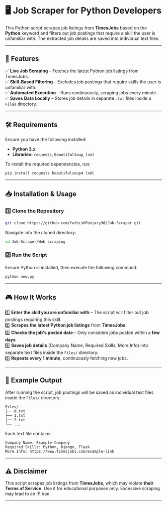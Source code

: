 # 🖥️ Job Scraper for Python Developers

This Python script scrapes job listings from **TimesJobs** based on the **Python** keyword and filters out job postings that require a skill the user is unfamiliar with. The extracted job details are saved into individual text files.

---

## 🚀 Features

✅ **Live Job Scraping** – Fetches the latest Python job listings from TimesJobs.  
✅ **Skill-Based Filtering** – Excludes job postings that require skills the user is unfamiliar with.  
✅ **Automated Execution** – Runs continuously, scraping jobs every minute.  
✅ **Saves Data Locally** – Stores job details in separate `.txt` files inside a `Files` directory.  

---

## 🛠 Requirements

Ensure you have the following installed:

- **Python 3.x**
- **Libraries:** `requests`, `BeautifulSoup`, `lxml`

To install the required dependencies, run:

```bash
pip install requests beautifulsoup4 lxml
```

---

## 📥 Installation & Usage

### 1️⃣ Clone the Repository

```bash
git clone https://github.com/YathishPoojary98/Job-Scraper.git
```

Navigate into the cloned directory:

```bash
cd Job-Scraper/Web scraping
```

### 2️⃣ Run the Script

Ensure Python is installed, then execute the following command:

```bash
python new.py
```

---

## 🎮 How It Works

1️⃣ **Enter the skill you are unfamiliar with** – The script will filter out job postings requiring this skill.  
2️⃣ **Scrapes the latest Python job listings** from **TimesJobs**.  
3️⃣ **Checks the job's posted date** – Only considers jobs posted within a **few days**.  
4️⃣ **Saves job details** (Company Name, Required Skills, More Info) into separate text files inside the `Files/` directory.  
5️⃣ **Repeats every 1 minute**, continuously fetching new jobs.  

---

## 📂 Example Output

After running the script, job postings will be saved as individual text files inside the `Files/` directory:

```
Files/
├── 0.txt
├── 1.txt
├── 2.txt
└── ...
```

Each text file contains:

```
Company Name: Example Company
Required Skills: Python, Django, Flask
More Info: https://www.timesjobs.com/example-link
```

---

## ⚠️ Disclaimer

This script scrapes job listings from **TimesJobs**, which may violate **their Terms of Service**. Use it for educational purposes only. Excessive scraping may lead to an IP ban.

---
